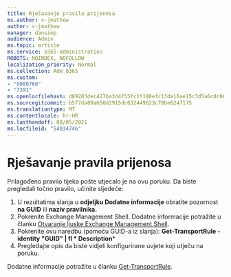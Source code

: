 ```yaml
---
title: Rješavanje pravila prijenosa
ms.author: v-jmathew
author: v-jmathew
manager: dansimp
audience: Admin
ms.topic: article
ms.service: o365-administration
ROBOTS: NOINDEX, NOFOLLOW
localization_priority: Normal
ms.collection: Adm_O365
ms.custom:
- "9000760"
- "7391"
ms.openlocfilehash: d89283dec427ba3d4f55fc1f180efc13da16ae15c3d5a6c0c06a696faa6df7f8
ms.sourcegitcommit: b5f7da89a650d2915dc652449623c78be6247175
ms.translationtype: MT
ms.contentlocale: hr-HR
ms.lasthandoff: 08/05/2021
ms.locfileid: "54034746"
---
```

# <a name="fix-transport-rules"></a>Rješavanje pravila prijenosa

Prilagođeno pravilo tijeka pošte utjecalo je na ovu poruku. Da biste pregledali točno pravilo, učinite sljedeće:

1. U rezultatima slanja u **odjeljku Dodatne informacije** obratite pozornost **na GUID** ili **naziv pravilnika.**
2. Pokrenite Exchange Management Shell. Dodatne informacije potražite u članku [Otvaranje ljuske Exchange Management Shell](https://go.microsoft.com/fwlink/?linkid=2101432).
3. Pokrenite ovu naredbu (pomoću GUID-a iz slanja):  **Get-TransportRule -identity "GUID" | fl * Description***
4. Pregledajte opis da biste vidjeli konfigurirane uvjete koji utječu na poruku.

Dodatne informacije potražite u članku [Get-TransportRule](https://go.microsoft.com/fwlink/?linkid=2101523).
